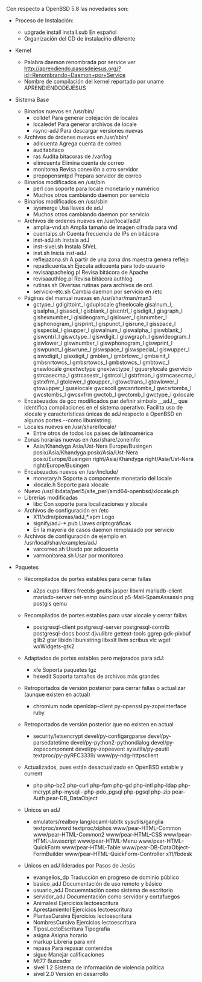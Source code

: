 Con respecto a OpenBSD 5.8 las novedades son:

* Proceso de Instalación:
	* upgrade install install.sub 	En español
	* Organización del CD de instalacińo diferente

* Kernel
	* Palabra daemon renombrada por service ver 
	<http://aprendiendo.pasosdejesus.org/?id=Renombrando+Daemon+por+Service>
	* Nombre de compilación del kernel reportado por uname APRENDIENDODEJESUS

* Sistema Base
	* Binarios nuevos en /usr/bin/
		* colldef 	Para generar cotejación de locales
		* localedef 	Para generar archivos de locale
		* rsync-adJ 	Para descargar versiones nuevas
	* Archivos de órdenes nuevos en /usr/sbin/
		* adicuenta 	Agrega cuenta de correo 
		* auditabitaco
		* ras Audita bitacoras de /var/log
		* elimcuenta 	Elimina cuenta de correo
		* monitorea 	Revisa conexión a otro servidor
		* prepopensmtpd 	Prepara servidor de correo
	* Binarios modificados en /usr/bin
		* perl 		con soporte para locale monetario y numérico
		* Muchos otros cambiando daemon por servicio
	* Binarios modificados en /usr/sbin
		* sysmerge	Usa llaves de adJ
		* Muchos otros cambiando daemon por servicio
	* Archivos de órdenes nuevos en /usr/local/adJ/
		* amplia-vnd.sh 	Amplia tamaño de imagen cifrada para vnd
		* cuentaips.sh 	Cuenta frecuencia de IPs en bitácora
		* inst-adJ.sh	Instala adJ
		* inst-sivel.sh	Instala SIVeL
		* inst.sh		Inicia inst-adJ
		* reflejazona.sh 	A partir de una zona dns maestra genera reflejo
		* repadicuenta.sh Ejecuta adicuenta para todo usuario
		* revisaapachelog.pl Revisa bitácora de Apache
		* revisaauthlog.pl Revisa bitácora authlog
		* rutinas.sh	Diversas rutinas para archivos de ord.
		* servicio-etc.sh	Cambia daemon por servicio en /etc
	* Páginas del manual nuevas en /usr/shar/man/man3
		* gctype_l gdigittoint_l gduplocale gfreelocale gisalnum_l,
		gisalpha_l gisascii_l gisblank_l giscntrl_l gisdigit_l
		gisgraph_l gishexnumber_l gisideogram_l gislower_l gisnumber_l
		gisphonogram_l gisprint_l gispunct_l gisrune_l gisspace_l
		gisspecial_l gisupper_l giswalnum_l giswalpha_l giswblank_l
		giswcntrl_l giswctype_l giswdigit_l giswgraph_l giswideogram_l
		giswlower_l giswnumber_l giswphonogram_l giswprint_l 
		giswpunct_l giswrune_l giswspace_l giswspecial_l giswupper_l
		giswxdigit_l gisxdigit_l gmblen_l gmbrtowc_l gmbsinit_l
		gmbsnrtowcs_l gmbsrtowcs_l gmbstowcs_l gmbtowc_l gnewlocale
		gnextwctype gnextwctype_l gquerylocale gservicio gstrcasecmp_l
		gstrcasestr_l gstrcoll_l gstrfmon_l gstrncasecmp_l gstrxfrm_l
		gtolower_l gtoupper_l gtowctrans_l gtowlower_l gtowupper_l
		guselocale gwcscoll gwcsnrtombs_l gwcsrtombs_l gwcstombs_l
		gwcsxfrm gwctob_l gwctomb_l gwctype_l gxlocale
	* Encabezados de gcc modificados par definir símbolo \_\_adJ\_\_ que identifica compilaciones en el sistema operativo. Facilita uso de xlocale y características únicas de adJ respecto a OpenBSD en algunos portes --como libunistring.
	* Locales nuevos en /usr/share/locale/
		* Entre otros de todos los paises de latinoamérica
	* Zonas horarias nuevas en /usr/share/zoneinfo:
		* Asia/Khandyga Asia/Ust-Nera Europe/Busingen 
		posix/Asia/Khandyga posix/Asia/Ust-Nera posix/Europe/Busingen
		right/Asia/Khandyga right/Asia/Ust-Nera right/Europe/Busingen
	* Encabezados nuevos en /usr/include/
		* monetary.h 	Soporte a componente monetario del locale
		* xlocale.h  	Soporte para xlocale
	* Nuevo /usr/libdata/perl5/site_perl/amd64-openbsd/xlocale.ph
	* Librerías modificadas
		* libc 		Con soporte para localizaciones y xlocale
	* Archivos de configuración en /etc
		* X11/xdm/pixmas/adJ_*.xpm	Logo
		* signify/adJ-*.pub	Llaves criptográficas
		* En la mayoría de casos daemon remplazado por servicio
	* Archivos de configuración de ejemplo en /usr/local/shar/examples/adJ
		* varcorreo.sh	Usado por adicuenta	
		* varmonitorea.sh	Usar por monitorea

* Paquetes
	* Recompilados de portes estables para cerrar fallas
		* a2ps cups-filters freetds gnutls jasper libxml
		mariadb-client mariadb-server net-snmp owncloud 
		p5-Mail-SpamAssassin png postgis qemu
	
	* Recompilados de portes estables para usar xlocale y cerrar fallas
		* postgresql-client postgresql-server postgresql-contrib 
		postgresql-docs boost djvulibre gettext-tools ggrep
		gdk-pixbuf glib2 gtar libidn libunistring libxslt 
		llvm scribus vlc wget wxWidgets-gtk2

	* Adaptados de portes estables pero mejorados para adJ:
		* xfe		Soporta paquetes tgz
		* hexedit 	Soporta tamaños de archivos más grandes

	* Retroportados de versión posterior para cerrar fallas o actualizar (aunque existen en actual)
		* chromium node openldap-client py-openssl py-zopeinterface ruby 

	* Retroportados de versión posterior que no existen en actual
		* security/letsencrypt devel/py-configargparse devel/py-parsedatetime 
		devel/py-python2-pythondialog devel/py-zopecomponent devel/py-zopeevent
		sysutils/py-psutil textproc/py-pyRFC3339/ www/py-ndg-httpsclient

	* Actualizados, pues están desactualizado en OpenBSD estable y current
		* php php-bz2 php-curl php-fpm php-gd php-intl php-ldap 
		php-mcrypt php-mysqli- php-pdo_pgsql php-pgsql php-zip
		pear-Auth pear-DB_DataObject
       		
	* Unicos en adJ 
		* emulators/realboy lang/ocaml-labltk sysutils/ganglia 
		textproc/sword textproc/xiphos www/pear-HTML-Common
		www/pear-HTML-Common2 www/pear-HTML-CSS www/pear-HTML-Javascript
		www/pear-HTML-Menu www/pear-HTML-QuickForm www/pear-HTML-Table
		www/pear-DB-DataObject-FormBuilder 
		www/pear-HTML-QuickForm-Controller x11/fbdesk

	* Unicos en adJ liderados por Pasos de Jesús
		* evangelios_dp	Traducción en progreso de dominio público
		* basico_adJ	Documentación de uso remoto y básico
		* usuario_adJ	Docuemntación como sistema de escritorio
		* servidor_adJ	Documentación como servidor y cortafuegos
		* AnimalesI	Ejercicios lectoescritura
		* AprestamientoI	Ejercicios lectoescritura
		* PlantasCursiva	Ejercicios lectoescritura
		* NombresCursiva	Ejercicios lectoescritura
		* TiposLectoEscritura Tipografía
		* asigna		Asigna horario
		* markup		Librería para xml
		* repasa		Para repasar contenidos
		* sigue		Manejar calificaciones
		* Mt77		Buscador
		* sivel 1.2	Sistema de Información de violencia política
		* sivel 2.0	Versión en desarrollo

